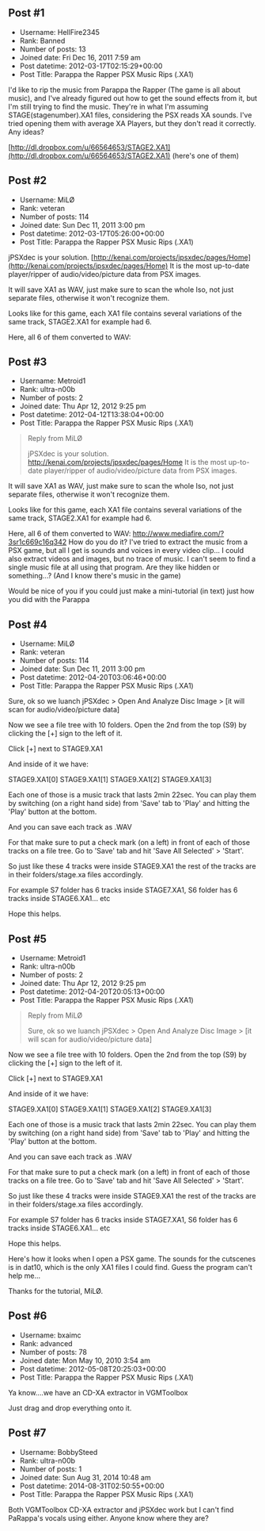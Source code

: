 ## Post #1
- Username: HellFire2345
- Rank: Banned
- Number of posts: 13
- Joined date: Fri Dec 16, 2011 7:59 am
- Post datetime: 2012-03-17T02:15:29+00:00
- Post Title: Parappa the Rapper PSX Music Rips (.XA1)

I'd like to rip the music from Parappa the Rapper (The game is all about music), and I've already figured out how to get the sound effects from it, but I'm still trying to find the music. They're in what I'm assuming STAGE(stagenumber).XA1 files, considering the PSX reads XA sounds. I've tried opening them with average XA Players, but they don't read it correctly. Any ideas?

[http://dl.dropbox.com/u/66564653/STAGE2.XA1](http://dl.dropbox.com/u/66564653/STAGE2.XA1) (here's one of them)
## Post #2
- Username: MiLØ
- Rank: veteran
- Number of posts: 114
- Joined date: Sun Dec 11, 2011 3:00 pm
- Post datetime: 2012-03-17T05:26:00+00:00
- Post Title: Parappa the Rapper PSX Music Rips (.XA1)

jPSXdec is your solution. [http://kenai.com/projects/jpsxdec/pages/Home](http://kenai.com/projects/jpsxdec/pages/Home)
It is the most up-to-date player/ripper of audio/video/picture data from PSX images.

It will save XA1 as WAV, just make sure to scan the whole Iso, not just separate files, otherwise it won't recognize them.

Looks like for this game, each XA1 file contains several variations of the same track, STAGE2.XA1 for example had 6.

Here, all 6 of them converted to WAV: <link removed due forum rules violation>
## Post #3
- Username: Metroid1
- Rank: ultra-n00b
- Number of posts: 2
- Joined date: Thu Apr 12, 2012 9:25 pm
- Post datetime: 2012-04-12T13:38:04+00:00
- Post Title: Parappa the Rapper PSX Music Rips (.XA1)

> Reply from MiLØ
>
> jPSXdec is your solution. http://kenai.com/projects/jpsxdec/pages/Home
It is the most up-to-date player/ripper of audio/video/picture data from PSX images.

It will save XA1 as WAV, just make sure to scan the whole Iso, not just separate files, otherwise it won't recognize them.

Looks like for this game, each XA1 file contains several variations of the same track, STAGE2.XA1 for example had 6.

Here, all 6 of them converted to WAV: http://www.mediafire.com/?3sr1c669c16q342
How do you do it? I've tried to extract the music from a PSX game, but all I get is sounds and voices in every video clip... I could also extract videos and images, but no trace of music. I can't seem to find a single music file at all using that program. Are they like hidden or something...? (And I know there's music in the game)

Would be nice of you if you could just make a mini-tutorial (in text) just how you did with the Parappa
## Post #4
- Username: MiLØ
- Rank: veteran
- Number of posts: 114
- Joined date: Sun Dec 11, 2011 3:00 pm
- Post datetime: 2012-04-20T03:06:46+00:00
- Post Title: Parappa the Rapper PSX Music Rips (.XA1)

Sure, ok so we luanch jPSXdec > Open And Analyze Disc Image > [it will scan for audio/video/picture data]

Now we see a file tree with 10 folders. Open the 2nd from the top (S9) by clicking the [+] sign to the left of it. 

Click [+] next to STAGE9.XA1

And inside of it we have:

STAGE9.XA1[0]
STAGE9.XA1[1]
STAGE9.XA1[2]
STAGE9.XA1[3]

Each one of those is a music track that lasts 2min 22sec. You can play them by switching (on a right hand side) from 'Save' tab to 'Play' and hitting the 'Play' button at the bottom.

And you can save each track as .WAV

For that make sure to put a check mark (on a left) in front of each of those tracks on a file tree. Go to 'Save' tab and hit 'Save All Selected' > 'Start'.

So just like these 4 tracks were inside STAGE9.XA1 the rest of the tracks are in their folders/stage.xa files accordingly.

For example S7 folder has 6 tracks inside STAGE7.XA1, S6 folder has 6 tracks inside STAGE6.XA1... etc

Hope this helps.
## Post #5
- Username: Metroid1
- Rank: ultra-n00b
- Number of posts: 2
- Joined date: Thu Apr 12, 2012 9:25 pm
- Post datetime: 2012-04-20T20:05:13+00:00
- Post Title: Parappa the Rapper PSX Music Rips (.XA1)

> Reply from MiLØ
>
> Sure, ok so we luanch jPSXdec > Open And Analyze Disc Image > [it will scan for audio/video/picture data]

Now we see a file tree with 10 folders. Open the 2nd from the top (S9) by clicking the [+] sign to the left of it. 

Click [+] next to STAGE9.XA1

And inside of it we have:

STAGE9.XA1[0]
STAGE9.XA1[1]
STAGE9.XA1[2]
STAGE9.XA1[3]

Each one of those is a music track that lasts 2min 22sec. You can play them by switching (on a right hand side) from 'Save' tab to 'Play' and hitting the 'Play' button at the bottom.

And you can save each track as .WAV

For that make sure to put a check mark (on a left) in front of each of those tracks on a file tree. Go to 'Save' tab and hit 'Save All Selected' > 'Start'.

So just like these 4 tracks were inside STAGE9.XA1 the rest of the tracks are in their folders/stage.xa files accordingly.

For example S7 folder has 6 tracks inside STAGE7.XA1, S6 folder has 6 tracks inside STAGE6.XA1... etc

Hope this helps.

Here's how it looks when I open a PSX game. The sounds for the cutscenes is in dat10, which is the only XA1 files I could find. Guess the program can't help me...

Thanks for the tutorial, MiLØ.
## Post #6
- Username: bxaimc
- Rank: advanced
- Number of posts: 78
- Joined date: Mon May 10, 2010 3:54 am
- Post datetime: 2012-05-08T20:25:03+00:00
- Post Title: Parappa the Rapper PSX Music Rips (.XA1)

Ya know....we have an CD-XA extractor in VGMToolbox 

Just drag and drop everything onto it.
## Post #7
- Username: BobbySteed
- Rank: ultra-n00b
- Number of posts: 1
- Joined date: Sun Aug 31, 2014 10:48 am
- Post datetime: 2014-08-31T02:50:55+00:00
- Post Title: Parappa the Rapper PSX Music Rips (.XA1)

Both VGMToolbox CD-XA extractor and jPSXdec work but I can't find PaRappa's vocals using either. Anyone know where they are?
